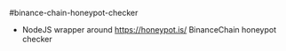 #binance-chain-honeypot-checker

- NodeJS wrapper around https://honeypot.is/ BinanceChain honeypot checker
